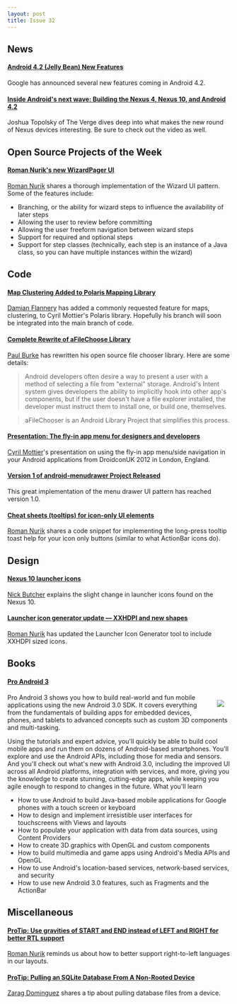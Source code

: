 ```yaml
---
layout: post
title: Issue 32
---
```

## News

#### [Android 4.2 (Jelly Bean) New Features](http://www.android.com/whatsnew/)
Google has announced several new features coming in Android 4.2.

#### [Inside Android's next wave: Building the Nexus 4, Nexus 10, and Android 4.2](http://www.theverge.com/2012/10/29/3570034/inside-android-building-the-nexus-4-nexus-10-android-4-2)
Joshua Topolsky of The Verge dives deep into what makes the new round of Nexus devices interesting. Be sure to check out the video as well.

## Open Source Projects of the Week

#### [Roman Nurik's new WizardPager UI](https://plus.google.com/113735310430199015092/posts/6cVymZvn3f4)
[Roman Nurik](https://plus.google.com/113735310430199015092) shares a thorough implementation of the Wizard UI pattern. Some of the features include:

* Branching, or the ability for wizard steps to influence the availability of later steps
* Allowing the user to review before committing
* Allowing the user freeform navigation between wizard steps
* Support for required and optional steps
* Support for step classes (technically, each step is an instance of a Java class, so you can have multiple instances within the wizard)

## Code

#### [Map Clustering Added to Polaris Mapping Library](https://plus.google.com/106067320166225797670/posts/dyfgdH66SHF)
[Damian Flannery](https://plus.google.com/106067320166225797670) has added a commonly requested feature for maps, clustering, to Cyril Mottier's Polaris library. Hopefully his branch will soon be integrated into the main branch of code.

#### [Complete Rewrite of aFileChoose Library](https://github.com/iPaulPro/aFileChooser)
[Paul Burke](https://plus.google.com/113406723988623654387) has rewritten his open source file chooser library. Here are some details:

>Android developers often desire a way to present a user with a method of selecting a file from "external" storage. Android's Intent system gives developers the ability to implicitly hook into other app's components, but if the user doesn't have a file explorer installed, the developer must instruct them to install one, or build one, themselves.

> aFileChooser is an Android Library Project that simplifies this process.

#### [Presentation: The fly-in app menu for designers and developers](https://speakerdeck.com/cyrilmottier/the-fly-in-app-menu-for-designers-and-developers)
[Cyril Mottier](https://plus.google.com/118417777153109946393)'s presentation on using the fly-in app menu/side navigation in your Android applications from DroidconUK 2012 in London, England.

#### [Version 1 of android-menudrawer Project Released](https://github.com/SimonVT/android-menudrawer)
This great implementation of the menu drawer UI pattern has reached version 1.0.

#### [Cheat sheets (tooltips) for icon-only UI elements](https://plus.google.com/113735310430199015092/posts)
[Roman Nurik](https://plus.google.com/113735310430199015092) shares a code snippet for implementing the long-press tooltip toast help for your icon only buttons (similar to what ActionBar icons do). 


## Design

#### [Nexus 10 launcher icons](https://plus.google.com/u/0/118292708268361843293/posts/ePQya3KsTjW)
[Nick Butcher](https://plus.google.com/u/0/118292708268361843293) explains the slight change in launcher icons found on the Nexus 10.

#### [Launcher icon generator update — XXHDPI and new shapes](https://plus.google.com/113735310430199015092/posts/Ne8teAxeH45)
[Roman Nurik](https://plus.google.com/113735310430199015092) has updated the Launcher Icon Generator tool to include XXHDPI sized icons.

## Books

#### [Pro Android 3](http://amzn.to/SHSeaI)
<img src="http://www.apress.com/media/catalog/product/cache/9/image/9df78eab33525d08d6e5fb8d27136e95/A/9/A9781430232223-3d_17.png" style="float: right; margin: 1em;" /> 

Pro Android 3 shows you how to build real-world and fun mobile applications using the new Android 3.0 SDK. It covers everything from the fundamentals of building apps for embedded devices, phones, and tablets to advanced concepts such as custom 3D components and multi-tasking.

Using the tutorials and expert advice, you'll quickly be able to build cool mobile apps and run them on dozens of Android-based smartphones. You'll explore and use the Android APIs, including those for media and sensors. And you'll check out what's new with Android 3.0, including the improved UI across all Android platforms, integration with services, and more, giving you the knowledge to create stunning, cutting-edge apps, while keeping you agile enough to respond to changes in the future. 
What you'll learn

* How to use Android to build Java-based mobile applications for Google phones with a touch screen or keyboard
* How to design and implement irresistible user interfaces for touchscreens with Views and layouts
* How to populate your application with data from data sources, using Content Providers
* How to create 3D graphics with OpenGL and custom components
* How to build multimedia and game apps using Android's Media APIs and OpenGL
* How to use Android's location-based services, network-based services, and security
* How to use new Android 3.0 features, such as Fragments and the ActionBar


## Miscellaneous

#### [ProTip: Use gravities of START and END instead of LEFT and RIGHT for better RTL support](https://plus.google.com/113735310430199015092/posts/huuJd8iVVXY)
[Roman Nurik](https://plus.google.com/113735310430199015092) reminds us about how to better support right-to-left languages in our layouts.

#### [ProTip: Pulling an SQLite Database From A Non-Rooted Device](http://droidista.blogspot.com/2012/11/quick-tip-pulling-sqlite-db-file-from.html)
[Zarag Dominguez](https://plus.google.com/102371834744366149197) shares a tip about pulling database files from a device.
